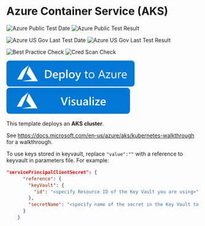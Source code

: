 # Azure Container Service (AKS)

![Azure Public Test Date](https://azurequickstartsservice.blob.core.windows.net/badges/101-aks/PublicLastTestDate.svg)
![Azure Public Test Result](https://azurequickstartsservice.blob.core.windows.net/badges/101-aks/PublicDeployment.svg)

![Azure US Gov Last Test Date](https://azurequickstartsservice.blob.core.windows.net/badges/101-aks/FairfaxLastTestDate.svg)
![Azure US Gov Last Test Result](https://azurequickstartsservice.blob.core.windows.net/badges/101-aks/FairfaxDeployment.svg)

![Best Practice Check](https://azurequickstartsservice.blob.core.windows.net/badges/101-aks/BestPracticeResult.svg)
![Cred Scan Check](https://azurequickstartsservice.blob.core.windows.net/badges/101-aks/CredScanResult.svg)

[![Deploy To Azure](https://raw.githubusercontent.com/Azure/azure-quickstart-templates/master/1-CONTRIBUTION-GUIDE/images/deploytoazure.svg?sanitize=true)](https://portal.azure.com/#create/Microsoft.Template/uri/https%3A%2F%2Fraw.githubusercontent.com%2FAzure%2Fazure-quickstart-templates%2Fmaster%2F101-aks%2Fazuredeploy.json)  [![Visualize](https://raw.githubusercontent.com/Azure/azure-quickstart-templates/master/1-CONTRIBUTION-GUIDE/images/visualizebutton.svg?sanitize=true)](http://armviz.io/#/?load=https%3A%2F%2Fraw.githubusercontent.com%2FAzure%2Fazure-quickstart-templates%2Fmaster%2F101-aks%2Fazuredeploy.json)



This template deploys an **AKS cluster**.

See https://docs.microsoft.com/en-us/azure/aks/kubernetes-walkthrough for a walkthrough.

To use keys stored in keyvault, replace ```"value":""``` with a reference to keyvault in parameters file. For example:

```json
"servicePrincipalClientSecret": {
      "reference": {
        "keyVault": {
          "id": "<specify Resource ID of the Key Vault you are using>"
        },
        "secretName": "<specify name of the secret in the Key Vault to get the service principal password from>"
      }
    }
```

